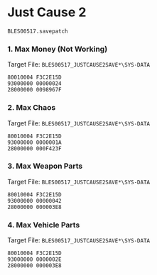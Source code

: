 #  Just Cause 2 

`BLES00517.savepatch`

### 1. Max Money (Not Working)

Target File: `BLES00517_JUSTCAUSE2SAVE*\SYS-DATA`

```
80010004 F3C2E15D
93000000 00000024
28000000 0098967F
```

### 2. Max Chaos

Target File: `BLES00517_JUSTCAUSE2SAVE*\SYS-DATA`

```
80010004 F3C2E15D
93000000 0000001A
28000000 000F423F
```

### 3. Max Weapon Parts

Target File: `BLES00517_JUSTCAUSE2SAVE*\SYS-DATA`

```
80010004 F3C2E15D
93000000 00000042
28000000 000003E8
```

### 4. Max Vehicle Parts

Target File: `BLES00517_JUSTCAUSE2SAVE*\SYS-DATA`

```
80010004 F3C2E15D
93000000 0000002E
28000000 000003E8
```

